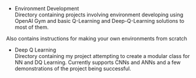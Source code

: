 * Environment Development  
Directory containing projects involving environment developing using OpenAI Gym 
and basic Q-Learning and Deep-Q-Learning solutions to most of them. 

Also contains instructions for making your own environments from scratch

* Deep Q Learning  
Directory containing my project attempting to create a modular class for NN and 
DQ Learning. Currently supports CNNs and ANNs and a few demonstrations of the 
project being successful.